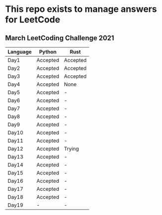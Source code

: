 # This repo exists to manage answers for LeetCode
## March LeetCoding Challenge 2021
|  Language  |  Python  |  Rust  |
| ---- | ---- | ---- |
|  Day1  |  Accepted  |  Accepted  |
|  Day2  |  Accepted  |  Accepted  |
|  Day3  |  Accepted  |  Accepted  |
|  Day4  |  Accepted  |  None  |
|  Day5  |  Accepted  |  -  |
|  Day6  |  Accepted  |  -  |
|  Day7  |  Accepted  |  -  |
|  Day8  |  Accepted  |  -  |
|  Day9  |  Accepted  |  -  |
|  Day10  |  Accepted  |  -  |
|  Day11  |  Accepted  |  -  |
|  Day12  |  Accepted  |  Trying  |
|  Day13  |  Accepted  |  -  |
|  Day14  |  Accepted  |  -  |
|  Day15  |  Accepted  |  -  |
|  Day16  |  Accepted  |  -  |
|  Day17  |  Accepted  |  -  |
|  Day18  |  Accepted  |  -  |
|  Day19  |  -  |  -  |